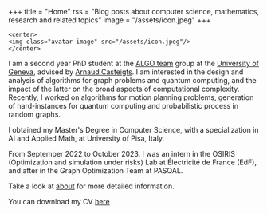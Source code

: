 +++
title = "Home"
rss = "Blog posts about computer science, mathematics, research and related topics"
image = "/assets/icon.jpeg"
+++

~~~
<center>
<img class="avatar-image" src="/assets/icon.jpeg"/>
</center>
~~~

I am a second year PhD student at the [ALGO team](https://algo.unige.ch/) group at the [University of Geneva](https://www.unige.ch/dinfo/en/), advised by [Arnaud Casteigts](https://arnaudcasteigts.net/).
I am interested in the design and analysis of algorithms for graph problems and quantum computing, and the impact of the latter on the broad aspects of computational complexity.
Recently, I worked on algorithms for motion planning problems, generation of hard-instances for quantum computing and probabilistic process in random graphs.

I obtained my Master's Degree in Computer Science, with a specialization in AI and Applied Math, at University of Pisa, Italy.

From September 2022 to October 2023, I was an intern in the OSIRIS (Optimization and simulation under risks) Lab at Électricité de France (EdF), and after in the Graph Optimization Team at PASQAL.

Take a look at [about](/about) for more detailed information.

You can download my CV [here](assets/CV.pdf)

<!-- ## Current Experience

I am currently in Geneva, Switzerland, where I'm developing my Master's thesis as an Intern Trainee at the EdF Lab Paris-Saclay, in the R&D section of the OSIRIS (Optimisation Simulation Risques et Statistiques) departement.

At the OSIRIS departement, optimization is the basis subject to improve the current state-of-the-art of most optimization algorithms. -->


<!-- ## Posts

{{blogposts}} -->
